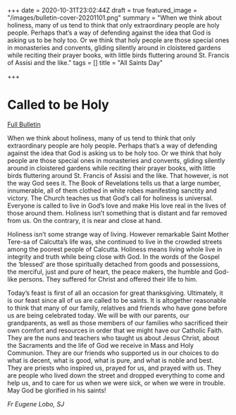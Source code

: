 +++
date = 2020-10-31T23:02:44Z
draft = true
featured_image = "/images/bulletin-cover-20201101.png"
summary = "When we think about holiness, many of us tend to think that only extraordinary people are holy people. Perhaps that’s a way of defending against the idea that God is asking us to be holy too. Or we think that holy people are those special ones in monasteries and convents, gliding silently around in cloistered gardens while reciting their prayer books, with little birds fluttering around St. Francis of Assisi and the like."
tags = []
title = "All Saints Day"

+++
# Called to be Holy

[Full Bulletin](http://nebula.wsimg.com/27a2af56388b628f79af75a04e530ad1?AccessKeyId=2AF9533DEE1BA9433B58&disposition=0&alloworigin=1)

When we think about holiness, many of us tend to think that only extraordinary people are holy people. Perhaps that’s a way of defending against the idea that God is asking us to be holy too. Or we think that holy people are those special ones in monasteries and convents, gliding silently around in cloistered gardens while reciting their prayer books, with little birds fluttering around St. Francis of Assisi and the like. That however, is not the way God sees it. The Book of Revelations tells us that a large number, innumerable, all of them clothed in white robes manifesting sanctity and victory. The Church teaches us that God’s call for holiness is universal. Everyone is called to live in God’s love and make His love real in the lives of those around them. Holiness isn’t something that is distant and far removed from us. On the contrary, it is near and close at hand.

Holiness isn’t some strange way of living. However remarkable Saint Mother Tere-sa of Calcutta’s life was, she continued to live in the crowded streets among the poorest people of Calcutta. Holiness means living whole live in integrity and truth while being close with God. In the words of the Gospel the ‘blessed’ are those spiritually detached from goods and possessions, the merciful, just and pure of heart, the peace makers, the humble and God-like persons. They suffered for Christ and offered their life to him.

Today’s feast is first of all an occasion for great thanksgiving. Ultimately, it is our feast since all of us are called to be saints. It is altogether reasonable to think that many of our family, relatives and friends who have gone before us are being celebrated today. We will be with our parents, our grandparents, as well as those members of our families who sacrificed their own comfort and resources in order that we might have our Catholic Faith. They are the nuns and teachers who taught us about Jesus Christ, about the Sacraments and the life of God we receive in Mass and Holy Communion. They are our friends who supported us in our choices to do what is decent, what is good, what is pure, and what is noble and best. They are priests who inspired us, prayed for us, and prayed with us. They are people who lived down the street and dropped everything to come and help us, and to care for us when we were sick, or when we were in trouble. May God be glorified in his saints!

_Fr Eugene Lobo, SJ_